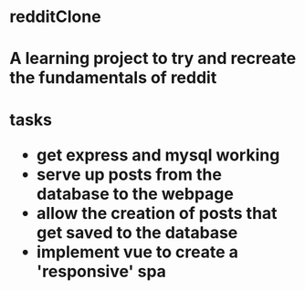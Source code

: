 # redditClone
<h1>A learning project to try and recreate the fundamentals of reddit<h1>
tasks
<ul>
  <li>get express and mysql working</li>
  <li>serve up posts from the database to the webpage</li>
  <li>allow the creation of posts that get saved to the database</li>
  <li>implement vue to create a 'responsive' spa</li>
</ul>

